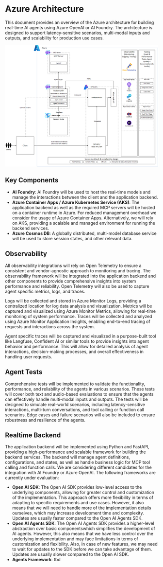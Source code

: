 # Azure Architecture

This document provides an overview of the Azure architecture for building real-time AI agents using Azure OpenAI or AI Foundry. The architecture is designed to support latency-sensitive scenarios, multi-modal inputs and outputs, and scalability for production use cases.

![Azure Architecture Diagram](/docs/images/architecture-azure.png)

## Key Components

- **AI Foundry**: AI Foundry will be used to host the real-time models and manage the interactions between the client and the application backend.
- **Azure Container Apps / Azure Kubernetes Service (AKS)**: The application backend as well as the required MCP servers will be hosted on a container runtime in Azure. For reduced management overhead we consider the usage of Azure Container Apps. Alternatively, we will rely on AKS, providing a scalable and managed environment for running the backend services.
- **Azure Cosmos DB**: A globally distributed, multi-model database service will be used to store session states, and other relevant data.

## Observability

All observability integrations will rely on Open Telemetry to ensure a consistent and vendor-agnostic approach to monitoring and tracing. The observability framework will be integrated into the application backend and other components to provide comprehensive insights into system performance and reliability. Open Telemetry will also be used to capture agent specific metrics, logs, and traces.

Logs will be collected and stored in Azure Monitor Logs, providing a centralized location for log data analysis and visualization. Metrics will be captured and visualized using Azure Monitor Metrics, allowing for real-time monitoring of system performance. Traces will be collected and analyzed using Azure Monitor Application Insights, enabling end-to-end tracing of requests and interactions across the system.

Agent specific traces will be captured and visualized in a purpose-built tool like Langfuse, Confident AI or similar tools to provide insights into agent behavior and performance. This will allow for detailed analysis of agent interactions, decision-making processes, and overall effectiveness in handling user requests.

## Agent Tests

Comprehensive tests will be implemented to validate the functionality, performance, and reliability of the agents in various scenarios. These tests will cover both text and audio-based evaluations to ensure that the agents can effectively handle multi-modal inputs and outputs. The tests will be designed to simulate real-world scenarios, including latency-sensitive interactions, multi-turn conversations, and tool calling or function call scenarios. Edge cases and failure scenarios will also be included to ensure robustness and resilience of the agents.

## Realtime Backend

The application backend will be implemented using Python and FastAPI, providing a high-performance and scalable framework for building the backend services. The backend will manage agent definitions, configurations, and states, as well as handle business logic for MCP tool calling and function calls. We are considering different candidates for the integration with AI Foundry or Azure OpenAI. The following frameworks are currently under evaluation:

- **Open AI SDK**: The Open AI SDK provides low-level access to the underlying components, allowing for greater control and customization of the implementation. This approach offers more flexibility in terms of adapting to specific requirements and use cases. However, it also means that we will need to handle more of the implementation details ourselves, which may increase development time and complexity. Updates are usually faster compared to the Open AI Agents SDK.
- **Open AI Agents SDK**: The Open AI Agents SDK provides a higher-level abstraction over basic componentswhich simplifies the development of AI agents. However, this also means that we have less control over the underlying implementation and may face limitations in terms of customization and flexibility. Also, in case of new features, we may need to wait for updates to the SDK before we can take advantage of them. Updates are usually slower compared to the Open AI SDK.
- **Agents Framework**: tbd

